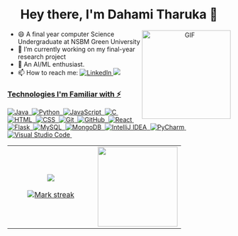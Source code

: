 <!--
**tharu008/tharu008** is a ✨ _special_ ✨ repository because its `README.md` (this file) appears on your GitHub profile.

Here are some ideas to get you started:

- 🔭 I’m currently working on ...
- 🌱 I’m currently learning ...
- 👯 I’m looking to collaborate on ...
- 🤔 I’m looking for help with ...
- 💬 Ask me about ...
- 📫 How to reach me: ...
- 😄 Pronouns: ...
- ⚡ Fun fact: ...
-->

<p>
  <h1 align="center"><b>Hey there, I'm Dahami Tharuka 👋 </b></h1>
</p>


<div id="header" align="center">
  <img align="right" alt="GIF" src="https://media.tenor.com/6Bn5uMr0oGQAAAAd/genshin-impact.gif" width="200"/>
  
</div>


- 😄 A final year computer Science Undergraduate at NSBM Green University
- 🔭 I’m currently working on my final-year research project
- 🤖 An AI/ML enthusiast.
- 📫 How to reach me:  <a href="https://www.linkedin.com/in/tharuka-senevirathne/"><img src="https://img.shields.io/badge/linkedin-%230077B5.svg?&style=for-the-badge&logo=linkedin&logoColor=white" alt="LinkedIn" />
![](https://komarev.com/ghpvc/?username=tharu008)



### Technologies I'm Familiar with ⚡
![Java](https://img.shields.io/badge/-Java-05122A?style=flat&logo=Java&logoColor=FFA518)&nbsp;
![Python](https://img.shields.io/badge/-Python-05122A?style=flat&logo=python)&nbsp;
![JavaScript](https://img.shields.io/badge/-JavaScript-05122A?style=flat&logo=javascript)&nbsp;
![C](https://img.shields.io/badge/-C-05122A?style=flat&logo=C&logoColor=A8B9CC)&nbsp;
![HTML](https://img.shields.io/badge/-HTML-05122A?style=flat&logo=HTML5)&nbsp;
![CSS](https://img.shields.io/badge/-CSS-05122A?style=flat&logo=CSS3&logoColor=1572B6)&nbsp;
![Git](https://img.shields.io/badge/-Git-05122A?style=flat&logo=git)&nbsp;
![GitHub](https://img.shields.io/badge/-GitHub-05122A?style=flat&logo=github)&nbsp;
![React](https://img.shields.io/badge/-React-05122A?style=flat&logo=react)&nbsp;
![Flask](https://img.shields.io/badge/Flask-05122A?style=flat&logo=flask)&nbsp;
![MySQL](https://img.shields.io/badge/MySQL-05122A?style=flat&logo=mysql&logoColor=white)&nbsp;
![MongoDB](https://img.shields.io/badge/MongoDB-05122A?style=flat&logo=mongodb)&nbsp;
![IntelliJ IDEA](https://img.shields.io/badge/IntelliJ_IDEA-05122A.svg?style=flat&logo=intellij-idea&logoColor=67C9FA)&nbsp;
![PyCharm](https://img.shields.io/badge/PyCharm-05122A.svg?style=flat&logo=pycharm&logoColor=yellow)&nbsp;
![Visual Studio Code](https://img.shields.io/badge/-Visual%20Studio%20Code-05122A?style=flat&logo=visual-studio-code&logoColor=007ACC)&nbsp;




<p align="center">
  <!--- stats (start) -->
<table align="center">
<tr border="none">
<td width="50%" align="center">
  
  <img  align="center"  src="https://github-readme-stats.vercel.app/api?username=tharu008&theme=dracula&rank_icon=percentile" />
  <br></br>
  <img  title="🔥 Get streak stats for your profile at git.io/streak-stats" alt="Mark streak" src="https://github-readme-streak-stats.herokuapp.com/?user=tharu008&theme=dracula&hide_border=false" /> 
</td>

<td width="50%" align="center">
  <img height="180em" src="https://github-readme-stats-eight-theta.vercel.app/api/top-langs/?username=tharu008&layout=compact&langs_count=8&theme=dracula&&hide=jupyter%20notebook"/>  
</td>
</tr>
</table>
<!--- stats (end) -->


